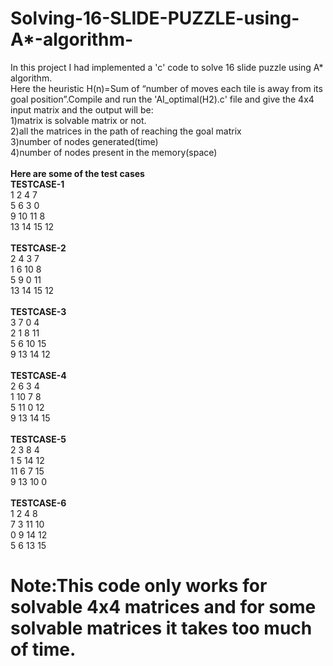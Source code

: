 # Solving-16-SLIDE-PUZZLE-using-A*-algorithm-
In this project I had implemented a 'c' code to solve 16 slide puzzle using A* algorithm.<br/>
Here the heuristic H(n)=Sum of “number of moves each tile is away from its goal position”.Compile and run the 'AI_optimal(H2).c' file and give the 4x4 input matrix and the output will be:<br/>
1)matrix is solvable matrix or not.<br/>
2)all the matrices in the path of reaching the goal matrix<br/>
3)number of nodes generated(time)<br/>
4)number of nodes present in the memory(space)<br />  
**Here are some of the test cases**<br/>
**TESTCASE-1**<br/>
1 2 4 7<br/>
5 6 3 0<br/>
9 10 11 8<br/>
13 14 15 12<br/><br/>
**TESTCASE-2**<br/>
2 4 3 7<br/>
1 6 10 8<br/>
5 9 0 11<br/>
13 14 15 12<br/><br/>
**TESTCASE-3**<br/>
3 7 0 4<br/>
2 1 8 11<br/>
5 6 10 15 <br/>
9 13 14 12<br/><br/>
**TESTCASE-4**<br/>
2 6 3 4<br/>
1 10 7 8<br/>
5 11 0 12<br/>
9 13 14 15<br/><br/>
**TESTCASE-5**<br/>
2 3 8 4<br/>
1 5 14 12<br/>
11 6 7 15<br/>
9 13 10 0<br/><br/>
**TESTCASE-6**<br/>
1 2 4 8<br/>
7 3 11 10<br/>
0 9 14 12<br/>
5 6 13 15<br/>
# Note:This code only works for solvable 4x4 matrices and for some solvable matrices it takes too much of time.
